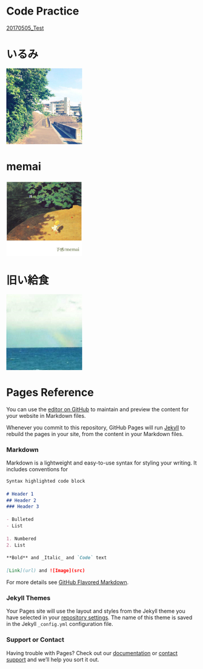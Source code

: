 # Code Practice
[20170505_Test](p5Project/html/firstImpression.html)


# いるみ

<a href="https://iruiruirumi.bandcamp.com/releases"> <img src="irumi.jpg" width="200"> </a>

# memai

<a href="https://memaimemaimemai.bandcamp.com/album/yokan"> <img src="memai.jpg" width="200"> </a>

# 旧い給食

<a href="https://furuikyushoku.bandcamp.com/releases"> <img src="furuiKyushoku.jpg" width="200"> </a>

# Pages Reference

You can use the [editor on GitHub](https://github.com/TakafumiOyama/TakafumiOyama.github.io/edit/master/README.md) to maintain and preview the content for your website in Markdown files.

Whenever you commit to this repository, GitHub Pages will run [Jekyll](https://jekyllrb.com/) to rebuild the pages in your site, from the content in your Markdown files.

### Markdown

Markdown is a lightweight and easy-to-use syntax for styling your writing. It includes conventions for

```markdown
Syntax highlighted code block

# Header 1
## Header 2
### Header 3

- Bulleted
- List

1. Numbered
2. List

**Bold** and _Italic_ and `Code` text

[Link](url) and ![Image](src)
```

For more details see [GitHub Flavored Markdown](https://guides.github.com/features/mastering-markdown/).

### Jekyll Themes

Your Pages site will use the layout and styles from the Jekyll theme you have selected in your [repository settings](https://github.com/TakafumiOyama/TakafumiOyama.github.io/settings). The name of this theme is saved in the Jekyll `_config.yml` configuration file.

### Support or Contact

Having trouble with Pages? Check out our [documentation](https://help.github.com/categories/github-pages-basics/) or [contact support](https://github.com/contact) and we’ll help you sort it out.
